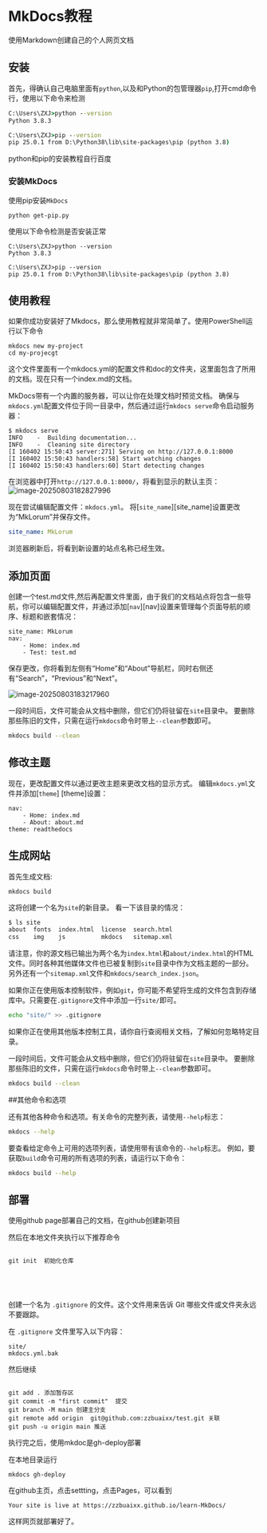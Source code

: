 # MkDocs教程

使用Markdown创建自己的个人网页文档



## 安装

首先，得确认自己电脑里面有`python`,以及和Python的包管理器`pip`,打开cmd命令行，使用以下命令来检测

```cmd
C:\Users\ZXJ>python --version
Python 3.8.3

C:\Users\ZXJ>pip --version
pip 25.0.1 from D:\Python38\lib\site-packages\pip (python 3.8)

```

python和pip的安装教程自行百度

### 安装MkDocs

使用pip安装`MkDocs`

```
python get-pip.py
```

使用以下命令检测是否安装正常

```
C:\Users\ZXJ>python --version
Python 3.8.3

C:\Users\ZXJ>pip --version
pip 25.0.1 from D:\Python38\lib\site-packages\pip (python 3.8)

```



## 使用教程

如果你成功安装好了Mkdocs，那么使用教程就非常简单了。使用PowerShell运行以下命令

```
mkdocs new my-project
cd my-projecgt
```

这个文件里面有一个mkdocs.yml的配置文件和doc的文件夹，这里面包含了所用的文档。现在只有一个index.md的文档。



MkDocs带有一个内置的服务器，可以让你在处理文档时预览文档。 确保与`mkdocs.yml`配置文件位于同一目录中，然后通过运行`mkdocs serve`命令启动服务器：

```
$ mkdocs serve
INFO    -  Building documentation...
INFO    -  Cleaning site directory
[I 160402 15:50:43 server:271] Serving on http://127.0.0.1:8000
[I 160402 15:50:43 handlers:58] Start watching changes
[I 160402 15:50:43 handlers:60] Start detecting changes
```

在浏览器中打开`http://127.0.0.1:8000/`，将看到显示的默认主页：![image-20250803182827996](C:\Users\ZXJ\AppData\Roaming\Typora\typora-user-images\image-20250803182827996.png)

现在尝试编辑配置文件：`mkdocs.yml`。 将[`site_name`][site_name]设置更改为“MkLorum”并保存文件。

```yaml
site_name: MkLorum
```

浏览器刷新后，将看到新设置的站点名称已经生效。

## 添加页面

创建一个test.md文件,然后再配置文件里面，由于我们的文档站点将包含一些导航，你可以编辑配置文件，并通过添加[`nav`][nav]设置来管理每个页面导航的顺序、标题和嵌套情况：

```
site_name: MkLorum
nav:
    - Home: index.md
    - Test: test.md
```

保存更改，你将看到左侧有“Home”和“About”导航栏，同时右侧还有“Search”，“Previous”和“Next”。

![image-20250803183217960](C:\Users\ZXJ\AppData\Roaming\Typora\typora-user-images\image-20250803183217960.png)

一段时间后，文件可能会从文档中删除，但它们仍将驻留在`site`目录中。 要删除那些陈旧的文件，只需在运行`mkdocs`命令时带上`--clean`参数即可。

```bash
mkdocs build --clean
```



## 修改主题

现在，更改配置文件以通过更改主题来更改文档的显示方式。 编辑`mkdocs.yml`文件并添加[`theme`] [theme]设置：

```site_name: MkLorum
nav:
    - Home: index.md
    - About: about.md
theme: readthedocs
```

## 生成网站

首先生成文档:

```
mkdocs build

```

这将创建一个名为`site`的新目录。 看一下该目录的情况：

```bash
$ ls site
about  fonts  index.html  license  search.html
css    img    js          mkdocs   sitemap.xml
```

请注意，你的源文档已输出为两个名为`index.html`和`about/index.html`的HTML文件。同时各种其他媒体文件也已被复制到`site`目录中作为文档主题的一部分。另外还有一个`sitemap.xml`文件和`mkdocs/search_index.json`。

如果你正在使用版本控制软件，例如`git`，你可能不希望将生成的文件包含到存储库中。只需要在`.gitignore`文件中添加一行`site/`即可。

```bash
echo "site/" >> .gitignore
```

如果你正在使用其他版本控制工具，请你自行查阅相关文档，了解如何忽略特定目录。

一段时间后，文件可能会从文档中删除，但它们仍将驻留在`site`目录中。 要删除那些陈旧的文件，只需在运行`mkdocs`命令时带上`--clean`参数即可。

```bash
mkdocs build --clean
```

##其他命令和选项

还有其他各种命令和选项。有关命令的完整列表，请使用`--help`标志：

```bash
mkdocs --help
```

要查看给定命令上可用的选项列表，请使用带有该命令的`--help`标志。 例如，要获取`build`命令可用的所有选项的列表，请运行以下命令：

```bash
mkdocs build --help
```

## 部署

使用github page部署自己的文档，在github创建新项目

然后在本地文件夹执行以下推荐命令

```

git init  初始化仓库





```

创建一个名为 `.gitignore` 的文件。这个文件用来告诉 Git 哪些文件或文件夹永远不要跟踪。

在 `.gitignore` 文件里写入以下内容：

```
site/
mkdocs.yml.bak
```

然后继续

```

git add . 添加暂存区
git commit -m "first commit"  提交
git branch -M main 创建主分支
git remote add origin  git@github.com:zzbuaixx/test.git 关联
git push -u origin main 推送
```

执行完之后，使用mkdoc是gh-deploy部署

在本地目录运行

```mkdocs gh-deploy
mkdocs gh-deploy
```

在github主页，点击settting，点击Pages，可以看到

```
Your site is live at https://zzbuaixx.github.io/learn-MkDocs/
```

这样网页就部署好了。